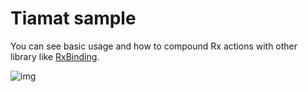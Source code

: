# Tiamat sample

You can see basic usage and how to compound Rx actions with other library like [RxBinding](https://github.com/JakeWharton/RxBinding).

![img](https://github.com/hotchemi/tiamat/blob/master/art/sample.gif)